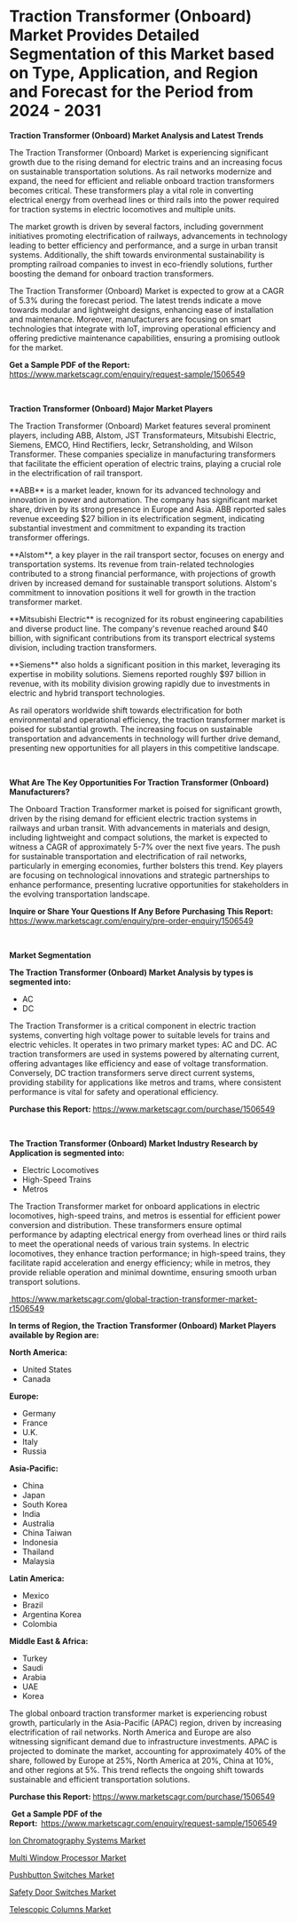 <p><h1>Traction Transformer (Onboard) Market Provides Detailed Segmentation of this Market based on Type, Application, and Region and Forecast for the Period from 2024 - 2031</h1></p><p><strong>Traction Transformer (Onboard) Market Analysis and Latest Trends</strong></p>
<p><p>The Traction Transformer (Onboard) Market is experiencing significant growth due to the rising demand for electric trains and an increasing focus on sustainable transportation solutions. As rail networks modernize and expand, the need for efficient and reliable onboard traction transformers becomes critical. These transformers play a vital role in converting electrical energy from overhead lines or third rails into the power required for traction systems in electric locomotives and multiple units.</p><p>The market growth is driven by several factors, including government initiatives promoting electrification of railways, advancements in technology leading to better efficiency and performance, and a surge in urban transit systems. Additionally, the shift towards environmental sustainability is prompting railroad companies to invest in eco-friendly solutions, further boosting the demand for onboard traction transformers.</p><p>The Traction Transformer (Onboard) Market is expected to grow at a CAGR of 5.3% during the forecast period. The latest trends indicate a move towards modular and lightweight designs, enhancing ease of installation and maintenance. Moreover, manufacturers are focusing on smart technologies that integrate with IoT, improving operational efficiency and offering predictive maintenance capabilities, ensuring a promising outlook for the market.</p></p>
<p><strong>Get a Sample PDF of the Report:&nbsp;</strong> <a href="https://www.marketscagr.com/enquiry/request-sample/1506549?utm_campaign=1259&utm_medium=2&utm_source=Github&utm_content=ia&utm_term=18102024&utm_id=traction-transformer-onboard">https://www.marketscagr.com/enquiry/request-sample/1506549</a></p>
<p>&nbsp;</p>
<p><strong>Traction Transformer (Onboard) Major Market Players</strong></p>
<p><p>The Traction Transformer (Onboard) Market features several prominent players, including ABB, Alstom, JST Transformateurs, Mitsubishi Electric, Siemens, EMCO, Hind Rectifiers, Ieckr, Setransholding, and Wilson Transformer. These companies specialize in manufacturing transformers that facilitate the efficient operation of electric trains, playing a crucial role in the electrification of rail transport.</p><p>**ABB** is a market leader, known for its advanced technology and innovation in power and automation. The company has significant market share, driven by its strong presence in Europe and Asia. ABB reported sales revenue exceeding $27 billion in its electrification segment, indicating substantial investment and commitment to expanding its traction transformer offerings.</p><p>**Alstom**, a key player in the rail transport sector, focuses on energy and transportation systems. Its revenue from train-related technologies contributed to a strong financial performance, with projections of growth driven by increased demand for sustainable transport solutions. Alstom's commitment to innovation positions it well for growth in the traction transformer market.</p><p>**Mitsubishi Electric** is recognized for its robust engineering capabilities and diverse product line. The company's revenue reached around $40 billion, with significant contributions from its transport electrical systems division, including traction transformers.</p><p>**Siemens** also holds a significant position in this market, leveraging its expertise in mobility solutions. Siemens reported roughly $97 billion in revenue, with its mobility division growing rapidly due to investments in electric and hybrid transport technologies.</p><p>As rail operators worldwide shift towards electrification for both environmental and operational efficiency, the traction transformer market is poised for substantial growth. The increasing focus on sustainable transportation and advancements in technology will further drive demand, presenting new opportunities for all players in this competitive landscape.</p></p>
<p>&nbsp;</p>
<p><strong>What Are The Key Opportunities For Traction Transformer (Onboard) Manufacturers?</strong></p>
<p><p>The Onboard Traction Transformer market is poised for significant growth, driven by the rising demand for efficient electric traction systems in railways and urban transit. With advancements in materials and design, including lightweight and compact solutions, the market is expected to witness a CAGR of approximately 5-7% over the next five years. The push for sustainable transportation and electrification of rail networks, particularly in emerging economies, further bolsters this trend. Key players are focusing on technological innovations and strategic partnerships to enhance performance, presenting lucrative opportunities for stakeholders in the evolving transportation landscape.</p></p>
<p><strong>Inquire or Share Your Questions If Any Before Purchasing This Report:</strong> <a href="https://www.marketscagr.com/enquiry/pre-order-enquiry/1506549?utm_campaign=1259&utm_medium=2&utm_source=Github&utm_content=ia&utm_term=18102024&utm_id=traction-transformer-onboard">https://www.marketscagr.com/enquiry/pre-order-enquiry/1506549</a></p>
<p>&nbsp;</p>
<p><strong>Market Segmentation</strong></p>
<p><strong>The Traction Transformer (Onboard) Market Analysis by types is segmented into:</strong></p>
<p><ul><li>AC</li><li>DC</li></ul></p>
<p><p>The Traction Transformer is a critical component in electric traction systems, converting high voltage power to suitable levels for trains and electric vehicles. It operates in two primary market types: AC and DC. AC traction transformers are used in systems powered by alternating current, offering advantages like efficiency and ease of voltage transformation. Conversely, DC traction transformers serve direct current systems, providing stability for applications like metros and trams, where consistent performance is vital for safety and operational efficiency.</p></p>
<p><strong>Purchase this Report:&nbsp;</strong><a href="https://www.marketscagr.com/purchase/1506549?utm_campaign=1259&utm_medium=2&utm_source=Github&utm_content=ia&utm_term=18102024&utm_id=traction-transformer-onboard">https://www.marketscagr.com/purchase/1506549</a></p>
<p>&nbsp;</p>
<p><strong>The Traction Transformer (Onboard) Market Industry Research by Application is segmented into:</strong></p>
<p><ul><li>Electric Locomotives</li><li>High-Speed Trains</li><li>Metros</li></ul></p>
<p><p>The Traction Transformer market for onboard applications in electric locomotives, high-speed trains, and metros is essential for efficient power conversion and distribution. These transformers ensure optimal performance by adapting electrical energy from overhead lines or third rails to meet the operational needs of various train systems. In electric locomotives, they enhance traction performance; in high-speed trains, they facilitate rapid acceleration and energy efficiency; while in metros, they provide reliable operation and minimal downtime, ensuring smooth urban transport solutions.</p></p>
<p><a href="https://www.marketscagr.com/global-traction-transformer-market-r1506549?utm_campaign=1259&utm_medium=2&utm_source=Github&utm_content=ia&utm_term=18102024&utm_id=traction-transformer-onboard">&nbsp;https://www.marketscagr.com/global-traction-transformer-market-r1506549</a></p>
<p><strong>In terms of Region, the Traction Transformer (Onboard) Market Players available by Region are:</strong></p>
<p>
    <p> <strong> North America: </strong>
        <ul>
            <li>United States</li>
            <li>Canada</li>
        </ul>
        </p> 
    <p> <strong> Europe: </strong>
        <ul>
            <li>Germany</li>
            <li>France</li>
            <li>U.K.</li>
            <li>Italy</li>
            <li>Russia</li>
        </ul>
        </p> 
    <p> <strong> Asia-Pacific: </strong>
        <ul>
            <li>China</li>
            <li>Japan</li>
            <li>South Korea</li>
            <li>India</li>
            <li>Australia</li>
            <li>China Taiwan</li>
            <li>Indonesia</li>
            <li>Thailand</li>
            <li>Malaysia</li>
        </ul>
        </p> 
    <p> <strong> Latin America: </strong>
        <ul>
            <li>Mexico</li>
            <li>Brazil</li>
            <li>Argentina Korea</li>
            <li>Colombia</li>
        </ul>
        </p> 
    <p> <strong> Middle East & Africa: </strong>
        <ul>
            <li>Turkey</li>
            <li>Saudi</li>
            <li>Arabia</li>
            <li>UAE</li>
            <li>Korea</li>
        </ul>
    </p>
    </p>
<p><p>The global onboard traction transformer market is experiencing robust growth, particularly in the Asia-Pacific (APAC) region, driven by increasing electrification of rail networks. North America and Europe are also witnessing significant demand due to infrastructure investments. APAC is projected to dominate the market, accounting for approximately 40% of the share, followed by Europe at 25%, North America at 20%, China at 10%, and other regions at 5%. This trend reflects the ongoing shift towards sustainable and efficient transportation solutions.</p></p>
<p><strong>Purchase this Report: </strong><a href="https://www.marketscagr.com/purchase/1506549?utm_campaign=1259&utm_medium=2&utm_source=Github&utm_content=ia&utm_term=18102024&utm_id=traction-transformer-onboard">https://www.marketscagr.com/purchase/1506549</a></p>
<p>&nbsp;<strong>Get a Sample PDF of the Report:&nbsp;&nbsp;</strong><a href="https://www.marketscagr.com/enquiry/request-sample/1506549?utm_campaign=1259&utm_medium=2&utm_source=Github&utm_content=ia&utm_term=18102024&utm_id=traction-transformer-onboard">https://www.marketscagr.com/enquiry/request-sample/1506549</a></p>
<p><strong></strong></p>
<p><p><a href="https://issuu.com/reportprime-2/docs/ion-chromatography-systems-market-s_a5dac80e4dca0e?utm_campaign=1259&utm_medium=2&utm_source=Github&utm_content=ia&utm_term=18102024&utm_id=traction-transformer-onboard">Ion Chromatography Systems Market</a></p><p><a href="https://www.linkedin.com/pulse/multi-window-processor-market-segmentation-in-depth-analysis-hc2nc?utm_campaign=1259&utm_medium=2&utm_source=Github&utm_content=ia&utm_term=18102024&utm_id=traction-transformer-onboard">Multi Window Processor Market</a></p><p><a href="https://www.linkedin.com/pulse/pushbutton-switches-market-size-share-competitive-landscape-02zoc?utm_campaign=1259&utm_medium=2&utm_source=Github&utm_content=ia&utm_term=18102024&utm_id=traction-transformer-onboard">Pushbutton Switches Market</a></p><p><a href="https://www.linkedin.com/pulse/booming-safety-door-switches-market-sector-analysis-growth-projections-6t77c?utm_campaign=1259&utm_medium=2&utm_source=Github&utm_content=ia&utm_term=18102024&utm_id=traction-transformer-onboard">Safety Door Switches Market</a></p><p><a href="https://issuu.com/reportprime-2/docs/telescopic-columns-market-size-2030_a7d29ca67c5066?utm_campaign=1259&utm_medium=2&utm_source=Github&utm_content=ia&utm_term=18102024&utm_id=traction-transformer-onboard">Telescopic Columns Market</a></p></p>